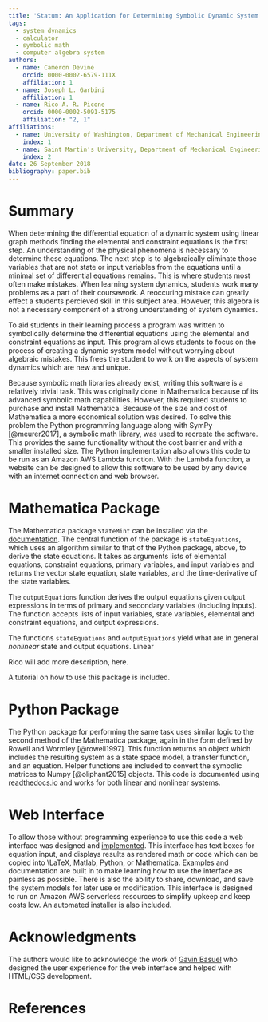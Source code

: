 ```yaml
---
title: 'Statum: An Application for Determining Symbolic Dynamic System Models using Linear Graph Methods'
tags:
  - system dynamics
  - calculator
  - symbolic math
  - computer algebra system
authors:
  - name: Cameron Devine
    orcid: 0000-0002-6579-111X
    affiliation: 1
  - name: Joseph L. Garbini
    affiliation: 1
  - name: Rico A. R. Picone
    orcid: 0000-0002-5091-5175
    affiliation: "2, 1"
affiliations:
  - name: University of Washington, Department of Mechanical Engineering
    index: 1
  - name: Saint Martin's University, Department of Mechanical Engineering
    index: 2
date: 26 September 2018
bibliography: paper.bib
---
```


# Summary

When determining the differential equation of a dynamic system using linear graph methods finding the elemental and constraint equations is the first step.
An understanding of the physical phenomena is necessary to determine these equations.
The next step is to algebraically eliminate those variables that are not state or input variables from the equations until a minimal set of differential equations remains.
This is where students most often make mistakes.
When learning system dynamics, students work many problems as a part of their coursework.
A reoccuring mistake can greatly effect a students percieved skill in this subject area.
However, this algebra is not a necessary component of a strong understanding of system dynamics.

To aid students in their learning process a program was written to symbolically determine the differential equations using the elemental and constraint equations as input.
This program allows students to focus on the process of creating a dynamic system model without worrying about algebraic mistakes.
This frees the student to work on the aspects of system dynamics which are new and unique.

Because symbolic math libraries already exist, writing this software is a relatively trivial task.
This was originally done in Mathematica because of its advanced symbolic math capabilities.
However, this required students to purchase and install Mathematica.
Because of the size and cost of Mathematica a more economical solution was desired.
To solve this problem the Python programming language along with SymPy [@meurer2017], a symbolic math library, was used to recreate the software.
This provides the same functionality without the cost barrier and with a smaller installed size.
The Python implementation also allows this code to be run as an Amazon AWS Lambda function.
With the Lambda function, a website can be designed to allow this software to be used by any device with an internet connection and web browser.

# Mathematica Package

The Mathematica package `StateMint` can be installed via the [documentation](). The central function of the package is `stateEquations`, which uses an algorithm similar to that of the Python package, above, to derive the state equations. It takes as arguments lists of elemental equations, constraint equations, primary variables, and input variables and returns the vector state equation, state variables, and the time-derivative of the state variables.

The `outputEquations` function derives the output equations given output expressions in terms of primary and secondary variables (including inputs). The function accepts lists of input variables, state variables, elemental and constraint equations, and output expressions.

The functions `stateEquations` and `outputEquations` yield what are in general *nonlinear* state and output equations. Linear 

Rico will add more description, here.

A tutorial on how to use this package is included.

# Python Package

The Python package for performing the same task uses similar logic to the second method of the Mathematica package, again in the form defined by Rowell and Wormley [@rowell1997].
This function returns an object which includes the resulting system as a state space model, a transfer function, and an equation.
Helper functions are included to convert the symbolic matrices to Numpy [@oliphant2015] objects.
This code is documented using [readthedocs.io](https://statum.readthedocs.io/en/latest/) and works for both linear and nonlinear systems.

# Web Interface

To allow those without programming experience to use this code a web interface was designed and [implemented](http://statum.camerondevine.me/).
This interface has text boxes for equation input, and displays results as rendered math or code which can be copied into \LaTeX, Matlab, Python, or Mathematica.
Examples and documentation are built in to make learning how to use the interface as painless as possible.
There is also the ability to share, download, and save the system models for later use or modification.
This interface is designed to run on Amazon AWS serverless resources to simplify upkeep and keep costs low.
An automated installer is also included.

# Acknowledgments

The authors would like to acknowledge the work of [Gavin Basuel](https://www.gavinbasuel.com/) who designed the user experience for the web interface and helped with HTML/CSS development.

# References

<!--stackedit_data:
eyJkaXNjdXNzaW9ucyI6eyJTUjhYckl2em11VWpGY1paIjp7In
N0YXJ0Ijo2NjIsImVuZCI6ODE3LCJ0ZXh0IjoiV2hlbiBkZXRl
cm1pbmluZyB0aGUgZGlmZmVyZW50aWFsIGVxdWF0aW9uIG9mIG
EgZHluYW1pYyBzeXN0ZW0gdXNpbmcgbGluZWFyIGdyYeKApiJ9
LCJkMlFycnZsSnZjUmNFSXJiIjp7InN0YXJ0Ijo4MTgsImVuZC
I6OTAzLCJ0ZXh0IjoiQW4gdW5kZXJzdGFuZGluZyBvZiB0aGUg
cGh5c2ljYWwgcGhlbm9tZW5hIGlzIG5lY2Vzc2FyeSB0byBkZX
Rlcm1pbmUgdGhlc2UgZXF1YeKApiJ9LCJleVB3U3hGS1pTN3Vi
aWxuIjp7InN0YXJ0IjoxMTI1LCJlbmQiOjEzMDMsInRleHQiOi
JXaGVuIGxlYXJuaW5nIHN5c3RlbSBkeW5hbWljcywgc3R1ZGVu
dHMgd29yayBtYW55IHByb2JsZW1zIGFzIGEgcGFydCBvZiB0aG
VpciBj4oCmIn0sIkJhcEpWbXc2RFVXNEpNZVMiOnsic3RhcnQi
OjEzMDQsImVuZCI6MTQwMCwidGV4dCI6Ikhvd2V2ZXIsIHRoaX
MgYWxnZWJyYSBpcyBub3QgYSBuZWNlc3NhcnkgY29tcG9uZW50
IG9mIGEgc3Ryb25nIHVuZGVyc3RhbmRpbmcgb2bigKYifSwia0
l0TDFRVkJISXlrbVRCdCI6eyJzdGFydCI6MTQwMiwiZW5kIjox
NTczLCJ0ZXh0IjoiVG8gYWlkIHN0dWRlbnRzIGluIHRoZWlyIG
xlYXJuaW5nIHByb2Nlc3MgYSBwcm9ncmFtIHdhcyB3cml0dGVu
IHRvIHN5bWJvbGljYWxseeKApiJ9LCJTbmg2bWwzYnhGa0dQTW
1mIjp7InN0YXJ0IjoxNzA1LCJlbmQiOjE3OTUsInRleHQiOiJU
aGlzIGZyZWVzIHRoZSBzdHVkZW50IHRvIHdvcmsgb24gdGhlIG
FzcGVjdHMgb2Ygc3lzdGVtIGR5bmFtaWNzIHdoaWNoIGFyZSBu
ZXfigKYifSwiSDVBV2V4YUM4emxYYjIxTyI6eyJzdGFydCI6MT
c5NywiZW5kIjoxODk1LCJ0ZXh0IjoiQmVjYXVzZSBzeW1ib2xp
YyBtYXRoIGxpYnJhcmllcyBhbHJlYWR5IGV4aXN0LCB3cml0aW
5nIHRoaXMgc29mdHdhcmUgaXMgYSByZWxhdOKApiJ9LCJ3RUc2
Vnc4a1F3WnBoVzYzIjp7InN0YXJ0IjoxOTE2LCJlbmQiOjE5Mj
AsInRleHQiOiJkb25lIn0sIlF3TER2M0gzQk1QTFVMNTAiOnsi
c3RhcnQiOjIwMDIsImVuZCI6MjAxMCwidGV4dCI6InJlcXVpcm
VkIn0sInBSS1Rpbm9LZ3NXN1Z0MkgiOnsic3RhcnQiOjIwNzIs
ImVuZCI6MjA4NSwidGV4dCI6InNpemUgYW5kIGNvc3QifSwicn
gyTHVtZGNLVkVpMmZVSyI6eyJzdGFydCI6MjI1NiwiZW5kIjoy
MjYwLCJ0ZXh0IjoidXNlZCJ9LCI2ZWkyTVJOeTBzbWl4WGd1Ij
p7InN0YXJ0IjoyNTEyLCJlbmQiOjI1MTgsInRleHQiOiJjYW4g
YmUifSwiOFZHbDlDWXJqWFBOZTRHNCI6eyJzdGFydCI6MjYwOC
wiZW5kIjoyNjIwLCJ0ZXh0Ijoid2ViIGJyb3dzZXIuIn0sIlND
bm5wMlRjQVo2ZWRJVEMiOnsic3RhcnQiOjI2MjIsImVuZCI6Mj
Y0MywidGV4dCI6IiMgTWF0aGVtYXRpY2EgUGFja2FnZSJ9LCJ6
ZW1ta2hVTlFwdk5BQmtaIjp7InN0YXJ0IjozNTgzLCJlbmQiOj
M1OTEsInRleHQiOiJpbmNsdWRlZCJ9fSwiY29tbWVudHMiOnsi
UnlMamsycUxjcjhEczhKZCI6eyJkaXNjdXNzaW9uSWQiOiJTUj
hYckl2em11VWpGY1paIiwic3ViIjoiZ286MTAyOTA1NDM1NTMw
ODk2NDc0ODAwIiwidGV4dCI6IkknbSBhIGJpZyBiZWxpZXZlci
B0aGF0IHlvdXIgZmlyc3Qgc2VudGVuY2Ugc2hvdWxkIHRyeSB0
byBjb252ZXkgdGhlIG1haW4gcG9pbnQgb2YgeW91ciBwYXBlci
4gVGhpcyBpcyBtb3JlIG9mIGFuIFwiaW50cm9kdWN0aW9uXCIg
c2VjdGlvbiBzZW50ZW5jZSwgYXMgYXJlIHRob3NlIHRoYXQgZm
9sbG93IGl0LiBQZXJoYXBzIHRoaXMgKmlzKiBlZmZlY3RpdmVs
eSB0aGUgaW50cm9kdWN0aW9uIGFuZCB0aGVyZSdzIGEgc2VwYX
JhdGUgYWJzdHJhY3QgLi4uIGlmIHNvLCB0aGF0J3MgZmluZS4i
LCJjcmVhdGVkIjoxNTQzNzE5MTAyODMwfSwiemRod2NNWmllRF
dySXBrQyI6eyJkaXNjdXNzaW9uSWQiOiJTUjhYckl2em11VWpG
Y1paIiwic3ViIjoiZ286MTAyOTA1NDM1NTMwODk2NDc0ODAwIi
widGV4dCI6IkknbSBnb2luZyB0byBjb250aW51ZSBjb21tZW50
aW5nIGFzIGlmIHRoaXMgdGV4dCBpcyBwcmVjZWRlZCBieSBhbi
BhYnN0cmFjdCBvZiBzb21lIHNvcnQuIiwiY3JlYXRlZCI6MTU0
MzcxOTIwMTgwOH0sIm9oMWpmNmVPTmJHYjVyMHciOnsiZGlzY3
Vzc2lvbklkIjoiZDJRcnJ2bEp2Y1JjRUlyYiIsInN1YiI6Imdv
OjEwMjkwNTQzNTUzMDg5NjQ3NDgwMCIsInRleHQiOiJUcnVlLC
BidXQgcHJvYmFibHkgbm90IG5lZWRlZCBoZXJlIiwiY3JlYXRl
ZCI6MTU0MzcxOTI0MDgzNn0sInViZHFOaFdTbXRHVWtTV2UiOn
siZGlzY3Vzc2lvbklkIjoiZXlQd1N4RktaUzd1YmlsbiIsInN1
YiI6ImdvOjEwMjkwNTQzNTUzMDg5NjQ3NDgwMCIsInRleHQiOi
JJIHRoaW5rIGFkZGluZyBhIHBocmFzZSB0byB0aGUgcHJlY2Vk
aW5nIHNlbnRlbmNlIGNvdWxkIGNhcHR1cmUgd2hhdCB5b3Uncm
UgdHJ5aW5nIHRvIHNheSwgaGVyZS4gU29tZXRoaW5nIGxpa2Ug
XCIuLi4gbWFrZSBtaXN0YWtlcywgd2hpY2ggbGVhZCB0byBmcn
VzdHJhdGlvbiBhbmQgZGlzY291cmFnZW1lbnQgd2hlbiBtYW51
YWxseSByZWR1Y2luZyB0aGUgc3lzdGVtIG9mIGVxdWF0aW9ucy
5cIiIsImNyZWF0ZWQiOjE1NDM3MTk2MTA2ODd9LCI0NFdCZTRr
WEVBRktvSFFLIjp7ImRpc2N1c3Npb25JZCI6IkJhcEpWbXc2RF
VXNEpNZVMiLCJzdWIiOiJnbzoxMDI5MDU0MzU1MzA4OTY0NzQ4
MDAiLCJ0ZXh0IjoiQWx3YXlzIHRyeSB0byBzaGVkIHdvcmRzLC
B3aGVuIHBvc3NpYmxlLiBBbHNvIHRyeSBwYWNraW5nIGluIGFz
IG11Y2ggc3BlY2lmaWNpdHkuIEhlcmUgeW91IGNvdWxkIHNheS
BcIkhvd2V2ZXIsIGZsYXdsZXNzIG1hbnVhbCBhbGdlYnJhIGlz
IG5vdCByZXF1aXJlZCB0byB1bmRlcnN0YW5kIHN5c3RlbSBkeW
5hbWljcy5cIiIsImNyZWF0ZWQiOjE1NDM3MTk4NzAxMjJ9LCJh
NkRJZlFoTnppbTAweTBuIjp7ImRpc2N1c3Npb25JZCI6IkJhcE
pWbXc2RFVXNEpNZVMiLCJzdWIiOiJnbzoxMDI5MDU0MzU1MzA4
OTY0NzQ4MDAiLCJ0ZXh0IjoiSSB3b3VsZCBhZGQgc29tZXRoaW
5nIGxpa2UgXCJNb3Jlb3ZlciwgdGhlIGFsZ2VicmEgY2FuIGJl
IGF1dG9tYXRlZCwgYSBmZXcgdG9vbHMgZm9yIHdoaWNoIHdlIH
ByZXNlbnQsIGhlcmUuIiwiY3JlYXRlZCI6MTU0MzcxOTk3MjMw
OX0sIjRCcmNOanNEbHhTYkxsTTYiOnsiZGlzY3Vzc2lvbklkIj
oia0l0TDFRVkJISXlrbVRCdCIsInN1YiI6ImdvOjEwMjkwNTQz
NTUzMDg5NjQ3NDgwMCIsInRleHQiOiJXZSBjYW4gbm93IGJlIG
1vcmUgc3BlY2lmaWMsIGhlcmUuIFdlIGhhdmUgYWxyZWFkeSBp
bnRyb2R1Y2VkIHRoZSBlcXVhdGlvbnMgYW5kIHRoZSB0YXNrIG
9mIGF1dG9tYXRpb24uIiwiY3JlYXRlZCI6MTU0MzcyMDA2MzY5
Mn0sInNveUhHd2ZCcWR6NVU4WDUiOnsiZGlzY3Vzc2lvbklkIj
oiU25oNm1sM2J4RmtHUE1tZiIsInN1YiI6ImdvOjEwMjkwNTQz
NTUzMDg5NjQ3NDgwMCIsInRleHQiOiJJIHRoaW5rIHlvdSBjb3
VsZCByZXBocmFzZSB0aGlzIHRvIGJlIG1vcmUgY2xlYXIgdGhh
dCB0aGUgXCJuZXdcIiBhbmQgXCJ1bmlxdWVcIiBhc3BlY3RzIG
FyZSBzbyB0byB0aGUgc3R1ZGVudHMsIG5vdCBzeXN0ZW0gZHlu
YW1pY3MuIiwiY3JlYXRlZCI6MTU0MzcyMDE0MDQxMH0sIkpybW
RDcXJJSFBXNm5RY1UiOnsiZGlzY3Vzc2lvbklkIjoiSDVBV2V4
YUM4emxYYjIxTyIsInN1YiI6ImdvOjEwMjkwNTQzNTUzMDg5Nj
Q3NDgwMCIsInRleHQiOiJDb25zaWRlciBnZXR0aW5nIHJpZCBv
ZiB0aGUgZXhpc3RlbmNlIHN0YXRlbWVudCBhbmQgaW5zdGVhZC
Bmb2N1cyBvbiB0aGUgZmFjdCB0aGF0IHdlICphcHBsaWVkIGV4
aXN0aW5nKiBzeW1ib2xpYyBtYXRoIGxpYnJhcmllcy4gQWxzby
Bjb25zaWRlciBjYWxsaW5nIGl0IFwibWF0aGVtYXRpY3NcIiBi
ZWNhdXNlIHdlJ3JlIGZhbmN5IiwiY3JlYXRlZCI6MTU0MzcyMD
I3NTY1OX0sIko2RzZvODRjSHRXQTV0WlAiOnsiZGlzY3Vzc2lv
bklkIjoid0VHNlZ3OGtRd1pwaFc2MyIsInN1YiI6ImdvOjEwMj
kwNTQzNTUzMDg5NjQ3NDgwMCIsInRleHQiOiJDb25zaWRlciBy
ZXBocmFzaW5nIHRvIGF2b2lkIFwiZG9uZVwiIiwiY3JlYXRlZC
I6MTU0MzcyMDMwNDkzMX0sInR3WmZ5RnhIVms0ZnZpbUQiOnsi
ZGlzY3Vzc2lvbklkIjoiUXdMRHYzSDNCTVBMVUw1MCIsInN1Yi
I6ImdvOjEwMjkwNTQzNTUzMDg5NjQ3NDgwMCIsInRleHQiOiJJ
IHRoaW5rIHByZXNlbnQgdGVuc2UgaXMgYmV0dGVyIHNpbmNlIH
dlJ3JlIHN0aWxsIHJlbGVhc2luZyBhIE1NQSBwYWNrYWdlIiwi
Y3JlYXRlZCI6MTU0MzcyMDMzMzU0OH0sImtuWklSeWw3UnJFWF
VUMzYiOnsiZGlzY3Vzc2lvbklkIjoicFJLVGlub0tnc1c3VnQy
SCIsInN1YiI6ImdvOjEwMjkwNTQzNTUzMDg5NjQ3NDgwMCIsIn
RleHQiOiJJIHRoaW5rIHBlcmhhcHMgdGhlIG1vc3QgaW1wb3J0
YW50IGFzcGVjdCBpcyB0aGF0IGl0IHJlcXVpcmVzIHN0dWRlbn
RzIHRvIGxlYXJuIGEgbmV3IHNvZnR3YXJlIHN5c3RlbSAuLi4g
d2hpY2ggbW9yZSB0aGFuIG91dHdlaWdocyB0aGUgYWR2YW50YW
dlcyBmb3IgbW9zdCBvZiB0aGUgc3R1ZGVudHMgLi4uIHlvdXIg
d2ViIGFwcCBsZXRzIHRoZW0gZ2V0IHN0YXJ0ZWQgd2l0aG91dC
BsZWFybmluZyBNTUEiLCJjcmVhdGVkIjoxNTQzNzIwNDQ1Njc4
fSwiNG94clJzaEZJaWNNMkVPTyI6eyJkaXNjdXNzaW9uSWQiOi
JyeDJMdW1kY0tWRWkyZlVLIiwic3ViIjoiZ286MTAyOTA1NDM1
NTMwODk2NDc0ODAwIiwidGV4dCI6Ikl0J3MgYmVzdCB0byBhdm
9pZCBcInVzZWRcIiAuLi4gYW5kIGV2ZW4gYmV0dGVyIHRvIGF2
b2lkIHRoZSBwaHJhc2luZyB0aGF0IGxlYWQgdG8gaXQuIEUuZy
4gdGhpcyBzZW50ZW5jZSBjb3VsZCBiZSBcIkZvciB0aGVzZSBy
ZWFzb25zLCBhIHZlcnNpb24gb2YgdGhlIHNvZnR3YXJlIHdyaX
R0ZW4gaW4gdGhlIFB5dGhvbiAuLi4uXCIiLCJjcmVhdGVkIjox
NTQzNzIwNjY1OTA2fSwiSGRWSXV4TTFEWlJHS1A0cSI6eyJkaX
NjdXNzaW9uSWQiOiI2ZWkyTVJOeTBzbWl4WGd1Iiwic3ViIjoi
Z286MTAyOTA1NDM1NTMwODk2NDc0ODAwIiwidGV4dCI6IldlJ3
ZlIGFscmVhZHkgZG9uZSB0aGlzLCBzbyBpdCBzaG91bGQgYmUg
XCJ3YXNcIiIsImNyZWF0ZWQiOjE1NDM3MjA3Mjg0NTN9LCI0b1
NZWEcwQkNzeUhxdEFqIjp7ImRpc2N1c3Npb25JZCI6IjhWR2w5
Q1lyalhQTmU0RzQiLCJzdWIiOiJnbzoxMDI5MDU0MzU1MzA4OT
Y0NzQ4MDAiLCJ0ZXh0IjoiWW91IGNhbiBub3cgZHJpdmUgaG9t
ZSB0aGF0IHRoZSB3ZWIgYXBwIGRvZXNuJ3QgcmVxdWlyZSBhbn
kgTWF0aGVtYXRpY2Egb3IgUHl0aG9uL1N5bVB5IGtub3dsZWRn
ZSwgd2hpY2ggSSB0aGluayBpcyB0aGUgbW9zdCBpbXBvcnRhbn
QgYWR2YW50YWdlISIsImNyZWF0ZWQiOjE1NDM3MjA3OTU2NjB9
LCI0Y3hpQUZmQ2FyU2Y2NXZqIjp7ImRpc2N1c3Npb25JZCI6Il
NDbm5wMlRjQVo2ZWRJVEMiLCJzdWIiOiJnbzoxMDI5MDU0MzU1
MzA4OTY0NzQ4MDAiLCJ0ZXh0IjoiQ29uc2lkZXIgcmVvcmRlcm
luZyB0aGVzZSAuLi4gYXQgbGVhc3QgcHV0dGluZyBNTUEgbGFz
dCwgc2luY2UgSSB0aGluayBpdCdzIGxlYXN0IGltcG9ydGFudC
4iLCJjcmVhdGVkIjoxNTQzNzIyNTMxNjc3fSwiQnh5TGt0RDlJ
M3QyVzZ1VSI6eyJkaXNjdXNzaW9uSWQiOiJ6ZW1ta2hVTlFwdk
5BQmtaIiwic3ViIjoiZ286MTAyOTA1NDM1NTMwODk2NDc0ODAw
IiwidGV4dCI6IldoZXJlPyIsImNyZWF0ZWQiOjE1NDM3MjMwNz
Q5Mjl9LCJxMEFKWnR1RzlTa2I2TnNVIjp7ImRpc2N1c3Npb25J
ZCI6InplbW1raFVOUXB2TkFCa1oiLCJzdWIiOiJnbzoxMDI5MD
U0MzU1MzA4OTY0NzQ4MDAiLCJ0ZXh0IjoiSSBtZWFuIHdlIHNo
b3VsZCBoeXBlcmxpbmsgaXQiLCJjcmVhdGVkIjoxNTQzNzIzMD
kyMDIxfX0sImhpc3RvcnkiOlstMTcwOTg0OTczMywtMTIwMTkx
MDQ1MiwyMDk4Nzc1OTYwXX0=
-->